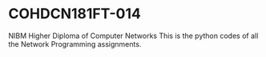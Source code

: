 # COHDCN181FT-014
NIBM Higher Diploma of Computer Networks
This is the python codes of all the Network Programming assignments.
